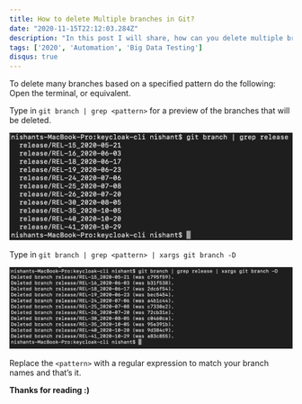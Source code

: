 ```yaml
---
title: How to delete Multiple branches in Git?
date: "2020-11-15T22:12:03.284Z"
description: "In this post I will share, how can you delete multiple branch in GIT?"
tags: ['2020', 'Automation', 'Big Data Testing']
disqus: true
---
```



To delete many branches based on a specified pattern do the following:
Open the terminal, or equivalent.

Type in `git branch | grep <pattern>` for a preview of the branches that will be deleted.

![preview branches](preview.jpg)

Type in `git branch | grep <pattern> | xargs git branch -D`

![deleted branches](deleted.jpg)

Replace the `<pattern>` with a regular expression to match your branch names and that’s it.

**Thanks for reading :)**

